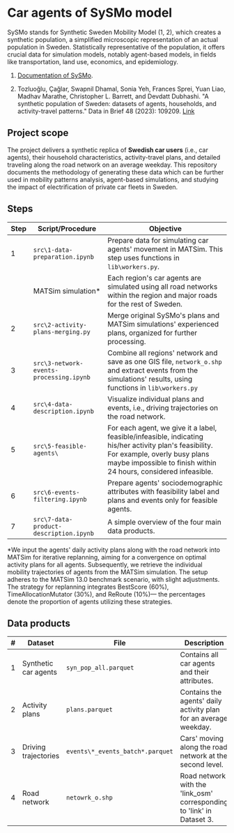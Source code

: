 # Car agents of SySMo model
SySMo stands for Synthetic Sweden Mobility Model (1, 2), which creates a synthetic population, a simplified microscopic representation of an actual population in Sweden. 
Statistically representative of the population, it offers crucial data for simulation models, notably agent-based models, in fields like transportation, land use, economics, and epidemiology.

1. [Documentation of SySMo](https://research.chalmers.se/publication/531094).

2. Tozluoğlu, Çağlar, Swapnil Dhamal, Sonia Yeh, Frances Sprei, Yuan Liao, Madhav Marathe, Christopher L. Barrett, and Devdatt Dubhashi. "A synthetic population of Sweden: datasets of agents, households, and activity-travel patterns." Data in Brief 48 (2023): 109209.
[Link](https://www.sciencedirect.com/science/article/pii/S2352340923003281?via%3Dihub)

## Project scope
The project delivers a synthetic replica of **Swedish car users** (i.e., car agents), their household characteristics, activity-travel plans, and detailed traveling along the road network on an average weekday.
This repository documents the methodology of generating these data which can be further used in mobility patterns analysis, agent-based simulations, and studying the impact of electrification of private car fleets in Sweden.

## Steps

| Step | Script/Procedure                        | Objective                                                                                                                                                                                                  |
|------|-----------------------------------------|------------------------------------------------------------------------------------------------------------------------------------------------------------------------------------------------------------|
| 1    | `src\1-data-preparation.ipynb`          | Prepare data for simulating car agents' movement in MATSim. This step uses functions in `lib\workers.py`.                                                                                                  |
|      | MATSim simulation*                      | Each region's car agents are simulated using all road networks within the region and major roads for the rest of Sweden.                                                                                   |
| 2    | `src\2-activity-plans-merging.py`       | Merge original SySMo's plans and MATSim simulations' experienced plans, organized for further processing.                                                                                                  |
| 3    | `src\3-network-events-processing.ipynb` | Combine all regions' network and save as one GIS file, `network_o.shp` and extract events from the simulations' results, using functions in `lib\workers.py`                                               |
| 4    | `src\4-data-description.ipynb`          | Visualize individual plans and events, i.e., driving trajectories on the road network.                                                                                                                     |
| 5    | `src\5-feasible-agents\`                | For each agent, we give it a label, feasible/infeasible, indicating his/her activity plan's feasibility. For example, overly busy plans maybe impossible to finish within 24 hours, considered infeasible. |
| 6    | `src\6-events-filtering.ipynb`          | Prepare agents' sociodemographic attributes with feasibility label and plans and events only for feasible agents.                                                                                          |
| 7    | `src\7-data-product-description.ipynb`  | A simple overview of the four main data products.                                                                                                                                                          |

*We input the agents' daily activity plans along with the road network into MATSim for iterative replanning, aiming for a convergence on optimal activity plans for all agents. 
Subsequently, we retrieve the individual mobility trajectories of agents from the MATSim simulation.
The setup adheres to the MATSim 13.0 benchmark scenario, with slight adjustments. 
The strategy for replanning integrates BestScore (60%), TimeAllocationMutator (30%), and ReRoute (10%)—
the percentages denote the proportion of agents utilizing these strategies.

## Data products
| # | Dataset              | File                             | Description                                                            |
|---|----------------------|----------------------------------|------------------------------------------------------------------------|
| 1 | Synthetic car agents | `syn_pop_all.parquet`            | Contains all car agents and their attributes.                          |
| 2 | Activity plans       | `plans.parquet`                  | Contains the agents' daily activity plan for an average weekday.       |
| 3 | Driving trajectories | `events\*_events_batch*.parquet` | Cars' moving along the road network at the second level.               |
| 4 | Road network         | `netowrk_o.shp`                  | Road network with the 'link_osm' corresponding to 'link' in Dataset 3. |